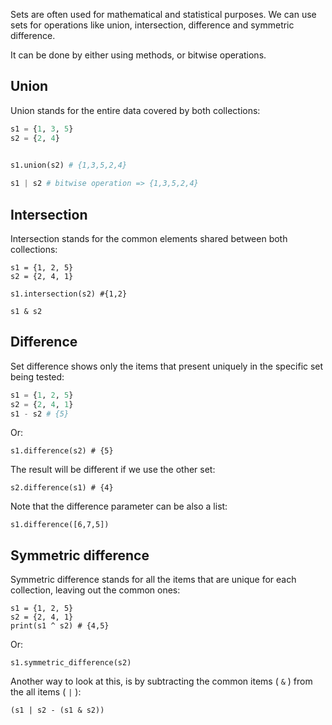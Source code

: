 Sets are often used for mathematical and statistical purposes. We can use sets for operations like union, intersection, difference and symmetric difference.

It can be done by either using methods, or bitwise operations.



## Union


Union stands for the entire data covered by both collections:


```python
s1 = {1, 3, 5}
s2 = {2, 4}


s1.union(s2) # {1,3,5,2,4}
 
s1 | s2 # bitwise operation => {1,3,5,2,4}
```



## Intersection


Intersection stands for the common elements shared between both collections:
```
s1 = {1, 2, 5}
s2 = {2, 4, 1}

s1.intersection(s2) #{1,2}

s1 & s2
```

## Difference


Set difference shows only the items that present uniquely in the specific set being tested:
```python
s1 = {1, 2, 5}
s2 = {2, 4, 1}
s1 - s2 # {5}
```

Or:
```
s1.difference(s2) # {5}
```

The result will be different if we use the other set:

```
s2.difference(s1) # {4}
```



Note that the difference parameter can be also a list:
```
s1.difference([6,7,5])
```



## Symmetric difference


Symmetric difference stands for all the items that are unique for each collection, leaving out the common ones:
```
s1 = {1, 2, 5}
s2 = {2, 4, 1}
print(s1 ^ s2) # {4,5}
```

Or:


```
s1.symmetric_difference(s2)
```

Another way to look at this, is by subtracting the common items ( `&` ) from the all items ( `|` ):


```
(s1 | s2 - (s1 & s2))
```